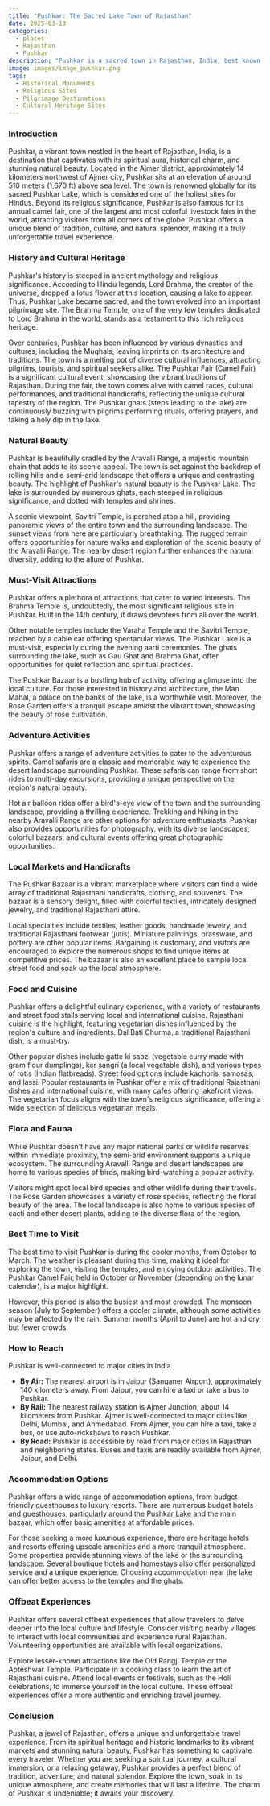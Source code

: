 ```yaml
---
title: "Pushkar: The Sacred Lake Town of Rajasthan"
date: 2025-03-13
categories:
  - places
  - Rajasthan
  - Pushkar
description: "Pushkar is a sacred town in Rajasthan, India, best known for the Pushkar Lake, which is considered holy by Hindus. The town is surrounded by hills and is part of the Ajmer District. It is one of the most important pilgrimage sites in India and is also famous for its vibrant culture, colorful bazaars, and camel safaris."
image: images/image_pushkar.png
tags: 
  - Historical Monuments
  - Religious Sites
  - Pilgrimage Destinations
  - Cultural Heritage Sites
---
```



### **Introduction**

Pushkar, a vibrant town nestled in the heart of Rajasthan, India, is a destination that captivates with its spiritual aura, historical charm, and stunning natural beauty. Located in the Ajmer district, approximately 14 kilometers northwest of Ajmer city, Pushkar sits at an elevation of around 510 meters (1,670 ft) above sea level. The town is renowned globally for its sacred Pushkar Lake, which is considered one of the holiest sites for Hindus. Beyond its religious significance, Pushkar is also famous for its annual camel fair, one of the largest and most colorful livestock fairs in the world, attracting visitors from all corners of the globe. Pushkar offers a unique blend of tradition, culture, and natural splendor, making it a truly unforgettable travel experience.

### **History and Cultural Heritage**

Pushkar's history is steeped in ancient mythology and religious significance. According to Hindu legends, Lord Brahma, the creator of the universe, dropped a lotus flower at this location, causing a lake to appear. Thus, Pushkar Lake became sacred, and the town evolved into an important pilgrimage site. The Brahma Temple, one of the very few temples dedicated to Lord Brahma in the world, stands as a testament to this rich religious heritage.



Over centuries, Pushkar has been influenced by various dynasties and cultures, including the Mughals, leaving imprints on its architecture and traditions. The town is a melting pot of diverse cultural influences, attracting pilgrims, tourists, and spiritual seekers alike. The Pushkar Fair (Camel Fair) is a significant cultural event, showcasing the vibrant traditions of Rajasthan. During the fair, the town comes alive with camel races, cultural performances, and traditional handicrafts, reflecting the unique cultural tapestry of the region. The Pushkar ghats (steps leading to the lake) are continuously buzzing with pilgrims performing rituals, offering prayers, and taking a holy dip in the lake.

### **Natural Beauty**

Pushkar is beautifully cradled by the Aravalli Range, a majestic mountain chain that adds to its scenic appeal. The town is set against the backdrop of rolling hills and a semi-arid landscape that offers a unique and contrasting beauty. The highlight of Pushkar's natural beauty is the Pushkar Lake. The lake is surrounded by numerous ghats, each steeped in religious significance, and dotted with temples and shrines.



A scenic viewpoint, Savitri Temple, is perched atop a hill, providing panoramic views of the entire town and the surrounding landscape. The sunset views from here are particularly breathtaking. The rugged terrain offers opportunities for nature walks and exploration of the scenic beauty of the Aravalli Range. The nearby desert region further enhances the natural diversity, adding to the allure of Pushkar.

### **Must-Visit Attractions**

Pushkar offers a plethora of attractions that cater to varied interests. The Brahma Temple is, undoubtedly, the most significant religious site in Pushkar. Built in the 14th century, it draws devotees from all over the world.



Other notable temples include the Varaha Temple and the Savitri Temple, reached by a cable car offering spectacular views. The Pushkar Lake is a must-visit, especially during the evening aarti ceremonies. The ghats surrounding the lake, such as Gau Ghat and Brahma Ghat, offer opportunities for quiet reflection and spiritual practices.

The Pushkar Bazaar is a bustling hub of activity, offering a glimpse into the local culture. For those interested in history and architecture, the Man Mahal, a palace on the banks of the lake, is a worthwhile visit. Moreover, the Rose Garden offers a tranquil escape amidst the vibrant town, showcasing the beauty of rose cultivation.

### **Adventure Activities**

Pushkar offers a range of adventure activities to cater to the adventurous spirits. Camel safaris are a classic and memorable way to experience the desert landscape surrounding Pushkar. These safaris can range from short rides to multi-day excursions, providing a unique perspective on the region's natural beauty.



Hot air balloon rides offer a bird's-eye view of the town and the surrounding landscape, providing a thrilling experience. Trekking and hiking in the nearby Aravalli Range are other options for adventure enthusiasts. Pushkar also provides opportunities for photography, with its diverse landscapes, colorful bazaars, and cultural events offering great photographic opportunities.

### **Local Markets and Handicrafts**

The Pushkar Bazaar is a vibrant marketplace where visitors can find a wide array of traditional Rajasthani handicrafts, clothing, and souvenirs. The bazaar is a sensory delight, filled with colorful textiles, intricately designed jewelry, and traditional Rajasthani attire.



Local specialties include textiles, leather goods, handmade jewelry, and traditional Rajasthani footwear (jutis). Miniature paintings, brassware, and pottery are other popular items. Bargaining is customary, and visitors are encouraged to explore the numerous shops to find unique items at competitive prices. The bazaar is also an excellent place to sample local street food and soak up the local atmosphere.

### **Food and Cuisine**

Pushkar offers a delightful culinary experience, with a variety of restaurants and street food stalls serving local and international cuisine. Rajasthani cuisine is the highlight, featuring vegetarian dishes influenced by the region's culture and ingredients. Dal Bati Churma, a traditional Rajasthani dish, is a must-try.



Other popular dishes include gatte ki sabzi (vegetable curry made with gram flour dumplings), ker sangri (a local vegetable dish), and various types of rotis (Indian flatbreads). Street food options include kachoris, samosas, and lassi. Popular restaurants in Pushkar offer a mix of traditional Rajasthani dishes and international cuisine, with many cafes offering lakefront views. The vegetarian focus aligns with the town's religious significance, offering a wide selection of delicious vegetarian meals.

### **Flora and Fauna**

While Pushkar doesn't have any major national parks or wildlife reserves within immediate proximity, the semi-arid environment supports a unique ecosystem. The surrounding Aravalli Range and desert landscapes are home to various species of birds, making bird-watching a popular activity.



Visitors might spot local bird species and other wildlife during their travels. The Rose Garden showcases a variety of rose species, reflecting the floral beauty of the area. The local landscape is also home to various species of cacti and other desert plants, adding to the diverse flora of the region.

### **Best Time to Visit**

The best time to visit Pushkar is during the cooler months, from October to March. The weather is pleasant during this time, making it ideal for exploring the town, visiting the temples, and enjoying outdoor activities. The Pushkar Camel Fair, held in October or November (depending on the lunar calendar), is a major highlight.



However, this period is also the busiest and most crowded. The monsoon season (July to September) offers a cooler climate, although some activities may be affected by the rain. Summer months (April to June) are hot and dry, but fewer crowds.

### **How to Reach**

Pushkar is well-connected to major cities in India.

*   **By Air:** The nearest airport is in Jaipur (Sanganer Airport), approximately 140 kilometers away. From Jaipur, you can hire a taxi or take a bus to Pushkar.
*   **By Rail:** The nearest railway station is Ajmer Junction, about 14 kilometers from Pushkar. Ajmer is well-connected to major cities like Delhi, Mumbai, and Ahmedabad. From Ajmer, you can hire a taxi, take a bus, or use auto-rickshaws to reach Pushkar.
*   **By Road:** Pushkar is accessible by road from major cities in Rajasthan and neighboring states. Buses and taxis are readily available from Ajmer, Jaipur, and Delhi.

### **Accommodation Options**

Pushkar offers a wide range of accommodation options, from budget-friendly guesthouses to luxury resorts. There are numerous budget hotels and guesthouses, particularly around the Pushkar Lake and the main bazaar, which offer basic amenities at affordable prices.



For those seeking a more luxurious experience, there are heritage hotels and resorts offering upscale amenities and a more tranquil atmosphere. Some properties provide stunning views of the lake or the surrounding landscape. Several boutique hotels and homestays also offer personalized service and a unique experience. Choosing accommodation near the lake can offer better access to the temples and the ghats.

### **Offbeat Experiences**

Pushkar offers several offbeat experiences that allow travelers to delve deeper into the local culture and lifestyle. Consider visiting nearby villages to interact with local communities and experience rural Rajasthan. Volunteering opportunities are available with local organizations.



Explore lesser-known attractions like the Old Rangji Temple or the Apteshwar Temple. Participate in a cooking class to learn the art of Rajasthani cuisine. Attend local events or festivals, such as the Holi celebrations, to immerse yourself in the local culture. These offbeat experiences offer a more authentic and enriching travel journey.

### **Conclusion**

Pushkar, a jewel of Rajasthan, offers a unique and unforgettable travel experience. From its spiritual heritage and historic landmarks to its vibrant markets and stunning natural beauty, Pushkar has something to captivate every traveler. Whether you are seeking a spiritual journey, a cultural immersion, or a relaxing getaway, Pushkar provides a perfect blend of tradition, adventure, and natural splendor. Explore the town, soak in its unique atmosphere, and create memories that will last a lifetime. The charm of Pushkar is undeniable; it awaits your discovery.


